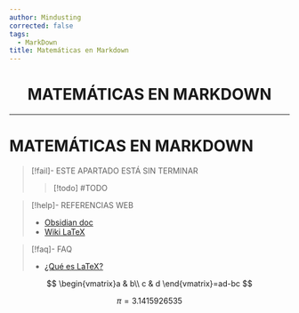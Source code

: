 ```yaml
---
author: Mindusting
corrected: false
tags:
  - MarkDown
title: Matemáticas en Markdown
---
```


<h1 style="text-align:center;">MATEMÁTICAS EN MARKDOWN</h1>

---

# MATEMÁTICAS EN MARKDOWN

> [!fail]- ESTE APARTADO ESTÁ SIN TERMINAR
> > [!todo] #TODO

> [!help]- REFERENCIAS WEB
> - [Obsidian doc](<https://help.obsidian.md/Editing+and+formatting/Advanced+formatting+syntax#Math>)
> - [Wiki LaTeX](https://es.wikipedia.org/wiki/Ayuda:Uso_de_LaTeX)

> [!faq]- FAQ
> - [¿Qué es LaTeX?](../latex/latex.md)

$$
\begin{vmatrix}a & b\\
c & d
\end{vmatrix}=ad-bc
$$

$$\pi = 3.1415926535$$
